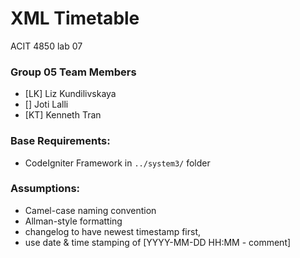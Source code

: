 # XML Timetable
ACIT 4850 lab 07

### Group 05 Team Members

* [LK] Liz     Kundilivskaya 
* [] Joti    Lalli
* [KT] Kenneth Tran

### Base Requirements:
* CodeIgniter Framework in `../system3/` folder

### Assumptions:
* Camel-case naming convention
* Allman-style formatting
* changelog to have newest timestamp first,
* use date & time stamping of [YYYY-MM-DD HH:MM - comment]